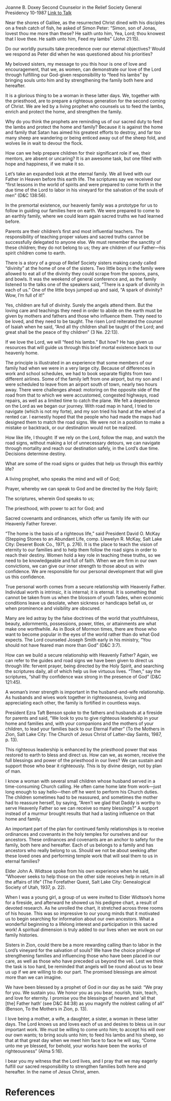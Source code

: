 Joanne B. Doxey
Second Counselor in the Relief Society General Presidency
10-1987
[Link to Talk](https://www.churchofjesuschrist.org/study/general-conference/1987/10/strengthening-the-family?lang=eng)

Near the shores of Galilee, as the resurrected Christ dined with his disciples on a fresh catch of fish, he asked of Simon Peter: “Simon, son of Jonas, lovest thou me more than these? He saith unto him, Yea, Lord; thou knowest that I love thee. He saith unto him, Feed my lambs” (John 21:15).

Do our worldly pursuits take precedence over our eternal objectives? Would we respond as Peter did when he was questioned about his priorities?

My beloved sisters, my message to you this hour is one of love and encouragement, that we, as women, can demonstrate our love of the Lord through fulfilling our God-given responsibility to “feed his lambs” by bringing souls unto him and by strengthening the family both here and hereafter.

It is a glorious thing to be a woman in these latter days. We, together with the priesthood, are to prepare a righteous generation for the second coming of Christ. We are led by a living prophet who counsels us to feed the lambs, enrich and protect the home, and strengthen the family.

Why do you think the prophets are reminding us of our sacred duty to feed the lambs and protect the home and family? Because it is against the home and family that Satan has aimed his greatest efforts to destroy, and far too many sheep are wandering or being enticed away out of the sheep fold, and wolves lie in wait to devour the flock.

How can we help prepare children for their significant role if we, their mentors, are absent or uncaring? It is an awesome task, but one filled with hope and happiness, if we make it so.

Let’s take an expanded look at the eternal family. We all lived with our Father in Heaven before this earth life. The scriptures say we received our “first lessons in the world of spirits and were prepared to come forth in the due time of the Lord to labor in his vineyard for the salvation of the souls of men” (D&C 138:56).

In the premortal existence, our heavenly family was a prototype for us to follow in guiding our families here on earth. We were prepared to come to an earthly family, where we could learn again sacred truths we had learned before.

Parents are their children’s first and most influential teachers. The responsibility of teaching proper values and sacred truths cannot be successfully delegated to anyone else. We must remember the sanctity of these children; they do not belong to us; they are children of our Father—his spirit children come to earth.

There is a story of a group of Relief Society sisters making candy called “divinity” at the home of one of the sisters. Two little boys in the family were allowed to eat all of the divinity they could scrape from the spoons, pans, and bowls. It was the weekend of general conference and, as the family listened to the talks one of the speakers said, “There is a spark of divinity in each of us.” One of the little boys jumped up and said, “A spark of divinity? Wow, I’m full of it!”

Yes, children are full of divinity. Surely the angels attend them. But the loving care and teachings they need in order to abide on the earth must be given by mothers and fathers and those who influence them. They need to be loved, and they need to be taught. The risen Lord reiterated the counsel of Isaiah when he said, “And all thy children shall be taught of the Lord; and great shall be the peace of thy children” (3 Ne. 22:13).

If we love the Lord, we will “feed his lambs.” But how? He has given us resources that will guide us through this brief mortal existence back to our heavenly home.

The principle is illustrated in an experience that some members of our family had when we were in a very large city. Because of differences in work and school schedules, we had to book separate flights from two different airlines. Some of the family left from one airport, but my son and I were scheduled to leave from an airport south of town, nearly two hours away. There were challenges ahead: motoring on the opposite side of the road from that to which we were accustomed, congested highways, road repairs, as well as a limited time to catch the plane. We felt a dependence on the Lord as we began our journey. With road map in hand, I tried to navigate (which is not my forte), and my son tried his hand at the wheel of a rented car. I earnestly hoped that the people who had made the maps had designed them to match the road signs. We were not in a position to make a mistake or backtrack, or our destination would not be realized.

How like life, I thought: If we rely on the Lord, follow the map, and watch the road signs, without making a lot of unnecessary detours, we can navigate through mortality and reach our destination safely, in the Lord’s due time. Decisions determine destiny.

What are some of the road signs or guides that help us through this earthly life?





A living prophet, who speaks the mind and will of God;





Prayer, whereby we can speak to God and be directed by the Holy Spirit;





The scriptures, wherein God speaks to us;





The priesthood, with power to act for God; and





Sacred covenants and ordinances, which offer us family life with our Heavenly Father forever.





“The home is the basis of a righteous life,” said President David O. McKay (Stepping Stones to an Abundant Life, comp. Llewelyn R. McKay, Salt Lake City: Deseret Book Co., 1971, p. 276). It is the place to teach the vision of eternity to our families and to help them follow the road signs in order to reach their destiny. Women hold a key role in teaching these truths, so we need to be knowledgeable and full of faith. When we are firm in our own convictions, we can give our inner strength to those about us with confidence. We are responsible for our personal development that will give us this confidence.

True personal worth comes from a secure relationship with Heavenly Father. Individual worth is intrinsic, it is internal; it is eternal. It is something that cannot be taken from us when the blossom of youth fades, when economic conditions leave us desolate, when sickness or handicaps befall us, or when prominence and visibility are obscured.

Many are led astray by the false doctrines of the world that youthfulness, beauty, adornments, possessions, power, titles, or attainments are what make one worthwhile. As in Book of Mormon times, there are those who want to become popular in the eyes of the world rather than do what God expects. The Lord counseled Joseph Smith early in his ministry, “You should not have feared man more than God” (D&C 3:7).

How can we build a secure relationship with Heavenly Father? Again, we can refer to the guides and road signs we have been given to direct us through life: fervent prayer, being directed by the Holy Spirit, and searching the scriptures daily, all of which help us live virtuous lives. “Then,” say the scriptures, “shall thy confidence wax strong in the presence of God” (D&C 121:45).

A woman’s inner strength is important in the husband-and-wife relationship. As husbands and wives work together in righteousness, loving and appreciating each other, the family is fortified in countless ways.

President Ezra Taft Benson spoke to the fathers and husbands at a fireside for parents and said, “We look to you to give righteous leadership in your home and families and, with your companions and the mothers of your children, to lead your families back to our Eternal Father” (To the Mothers in Zion, Salt Lake City: The Church of Jesus Christ of Latter-day Saints, 1987, p. 13).

This righteous leadership is enhanced by the priesthood power that was restored to earth to bless and direct us. How can we, as women, receive the full blessings and power of the priesthood in our lives? We can sustain and support those who bear it righteously. This is by divine design, not by plan of man.

I know a woman with several small children whose husband served in a time-consuming Church calling. He often came home late from work—just long enough to say hello—then off he went to perform his Church duties. The children sometimes had to be reassured, and sometimes the mother had to reassure herself, by saying, “Aren’t we glad that Daddy is worthy to serve Heavenly Father so we can receive so many blessings?” A support instead of a murmur brought results that had a lasting influence on that home and family.

An important part of the plan for continued family relationships is to receive ordinances and covenants in the holy temples for ourselves and our ancestors. These ordinances and covenants are an anchor to safety for the family, both here and hereafter. Each of us belongs to a family and has ancestors who really belong to us. Should we not be about seeking after these loved ones and performing temple work that will seal them to us in eternal families?

Elder John A. Widtsoe spoke from his own experience when he said, “Whoever seeks to help those on the other side receives help in return in all the affairs of life” (The Forefather Quest, Salt Lake City: Genealogical Society of Utah, 1937, p. 22).

When I was a young girl, a group of us were invited to Elder Widtsoe’s home for a fireside, and afterward he showed us his pedigree chart, a result of devoted research. As he unrolled the chart, it stretched across three rooms of his house. This was so impressive to our young minds that it motivated us to begin searching for information about our own ancestors. What a wonderful beginning to a lifelong interest and participation in this sacred work! A spiritual dimension is truly added to our lives when we work on our family histories.

Sisters in Zion, could there be a more rewarding calling than to labor in the Lord’s vineyard for the salvation of souls? We have the choice privilege of strengthening families and influencing those who have been placed in our care, as well as those who have preceded us beyond the veil. Lest we think the task is too hard, be reminded that angels will be round about us to bear us up if we are willing to do our part. The promised blessings are almost more than we can imagine.

We have been blessed by a prophet of God in our day as he said: “We pray for you. We sustain you. We honor you as you bear, nourish, train, teach, and love for eternity. I promise you the blessings of heaven and ‘all that [the] Father hath’ (see D&C 84:38) as you magnify the noblest calling of all” (Benson, To the Mothers in Zion, p. 13).

I love being a mother, a wife, a daughter, a sister, a woman in these latter days. The Lord knows us and loves each of us and desires to bless us in our important work. We must be willing to come unto him; to accept his will over our own wants; to bring souls unto him; to feed his lambs and his sheep, so that at that great day when we meet him face to face he will say, “Come unto me ye blessed, for behold, your works have been the works of righteousness” (Alma 5:16).

I bear you my witness that the Lord lives, and I pray that we may eagerly fulfill our sacred responsibility to strengthen families both here and hereafter. In the name of Jesus Christ, amen.

# References
